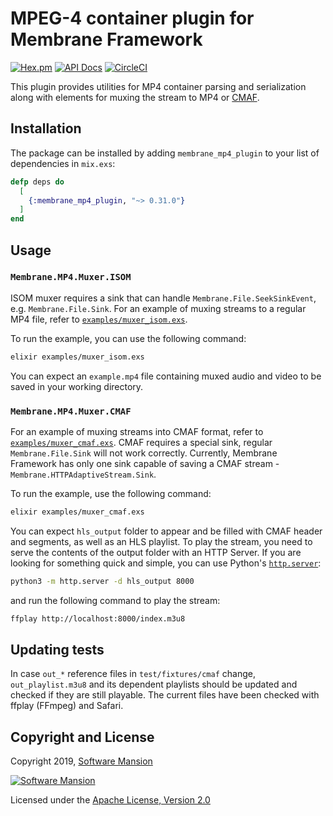 # MPEG-4 container plugin for Membrane Framework

[![Hex.pm](https://img.shields.io/hexpm/v/membrane_mp4_plugin.svg)](https://hex.pm/packages/membrane_mp4_plugin)
[![API Docs](https://img.shields.io/badge/api-docs-yellow.svg?style=flat)](https://hexdocs.pm/membrane_mp4_plugin/)
[![CircleCI](https://circleci.com/gh/membraneframework/membrane_mp4_plugin.svg?style=svg)](https://circleci.com/gh/membraneframework/membrane_mp4_plugin)

This plugin provides utilities for MP4 container parsing and serialization along with elements for muxing the stream to MP4 or [CMAF](https://www.wowza.com/blog/what-is-cmaf).

## Installation
The package can be installed by adding `membrane_mp4_plugin` to your list of dependencies in `mix.exs`:

```elixir
defp deps do
  [
	{:membrane_mp4_plugin, "~> 0.31.0"}
  ]
end
```

## Usage
### `Membrane.MP4.Muxer.ISOM`
ISOM muxer requires a sink that can handle `Membrane.File.SeekSinkEvent`, e.g. `Membrane.File.Sink`.
For an example of muxing streams to a regular MP4 file, refer to [`examples/muxer_isom.exs`](examples/muxer_isom.exs).

To run the example, you can use the following command:
```bash
elixir examples/muxer_isom.exs
```

You can expect an `example.mp4` file containing muxed audio and video to be saved in your working directory.

### `Membrane.MP4.Muxer.CMAF`
For an example of muxing streams into CMAF format, refer to [`examples/muxer_cmaf.exs`](examples/muxer_cmaf.exs). CMAF requires a special sink, regular `Membrane.File.Sink` will not work correctly. Currently, Membrane Framework has only one sink capable of saving a CMAF stream - `Membrane.HTTPAdaptiveStream.Sink`.

To run the example, use the following command:
```bash
elixir examples/muxer_cmaf.exs
```

You can expect `hls_output` folder to appear and be filled with CMAF header and segments, as well as an HLS playlist.
To play the stream, you need to serve the contents of the output folder with an HTTP Server. If you are looking for
something quick and simple, you can use Python's [`http.server`](https://docs.python.org/3/library/http.server.html):
```bash
python3 -m http.server -d hls_output 8000
```
and run the following command to play the stream:
```bash
ffplay http://localhost:8000/index.m3u8
```

## Updating tests

In case `out_*` reference files in `test/fixtures/cmaf` change, `out_playlist.m3u8` and its dependent playlists should be updated and checked if they are still playable.
The current files have been checked with ffplay (FFmpeg) and Safari.

## Copyright and License

Copyright 2019, [Software Mansion](https://swmansion.com/?utm_source=git&utm_medium=readme&utm_campaign=membrane_mp4_plugin)

[![Software Mansion](https://logo.swmansion.com/logo?color=white&variant=desktop&width=200&tag=membrane-github)](https://swmansion.com/?utm_source=git&utm_medium=readme&utm_campaign=membrane_mp4_plugin)

Licensed under the [Apache License, Version 2.0](LICENSE)
